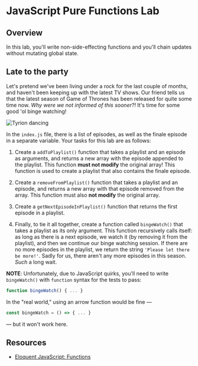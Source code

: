 # JavaScript Pure Functions Lab

## Overview

In this lab, you'll write non-side-effecting functions and you'll chain updates without mutating global state. 

## Late to the party

Let's pretend we've been living under a rock for the last couple of months, and haven't been keeping up with the latest TV shows. Our friend tells us that the latest season of Game of Thrones has been released for quite some time now. _Why were we not informed of this sooner?!_ It's time for some good 'ol binge watching!

![Tyrion dancing](https://media.giphy.com/media/11clOWGCHzWG7C/giphy.gif)

In the `index.js` file, there is a list of episodes, as well as the finale episode in a separate variable. Your tasks for this lab are as follows:

1. Create a `addToPlaylist()` function that takes a playlist and an episode as arguments, and returns a new array with the episode appended to the playlist. This function **must not modify** the original array! This function is used to create a playlist that also contains the finale episode.

2. Create a `removeFromPlaylist()` function that takes a playlist and an episode, and returns a new array with that episode removed from the array. This function must also **not modify** the original array.

3. Create a `getNextEpisodeInPlaylist()` function that returns the first episode in a playlist.

4. Finally, to tie it all together, create a function called `bingeWatch()` that takes a playlist as its only argument. This function recursively calls itself: as long as there is a next episode, we watch it (by removing it from the playlist), and then we continue our binge watching session. If there are no more episodes in the playlist, we return the string `'Please let there be more!'`. Sadly for us, there aren't any more episodes in this season. _Such_ a long wait.

**NOTE**: Unfortunately, due to JavaScript quirks, you'll need to write `bingeWatch()` with `function` syntax for the tests to pass:

```javascript
function bingeWatch() { ... }
```

In the "real world," using an arrow function would be fine —

```javascript
const bingeWatch = () => { ... }
```

— but it won't work here.


## Resources
- [Eloquent JavaScript: Functions](http://eloquentjavascript.net/1st_edition/chapter3.html)
